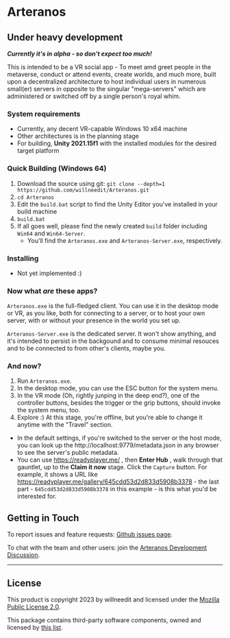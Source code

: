 # Arteranos

## Under heavy development
__*Currently it's in alpha - so don't expect too much!*__

This is intended to be a VR social app - To meet amd greet people in the metaverse, conduct or attend events, create worlds, and much more, built upon a decentralized architecture to host individual users in numerous small(er) servers in opposite to the singular "mega-servers" which are administered or switched off by a single person's royal whim.

### System requirements
 - Currently, any decent VR-capable Windows 10 x64 machine
 - Other architectures is in the planning stage
 - For building, **Unity 2021.15f1** with the installed modules for the desired target platform

### Quick Building (Windows 64)
 1. Download the source using git: `git clone --depth=1 https://github.com/willneedit/Arteranos.git`
 2. `cd Arteranos`
 3. Edit the `build.bat` script to find the Unity Editor you've installed in your build machine
 4. `build.bat`
 5. If all goes well, please find the newly created `build` folder including `Win64` and `Win64-Server`.
    - You'll find the `Arteranos.exe` and `Arteranos-Server.exe`, respectively.

### Installing
 - Not yet implemented :)

### Now what _are_ these apps?
`Arteranos.exe` is the full-fledged client. You can use it in the desktop mode or VR, as you like, both for connecting to a server, or to host your own server, with or without your presence in the world you set up.

`Arteranos-Server.exe` is the dedicated server. It won't show anything, and it's intended to persist in the backgound and to consume minimal resouces and to be connected to from other's clients, maybe you.

### And now?
1. Run `Arteranos.exe`.
2. In the desktop mode, you can use the ESC button for the system menu.
3. In the VR mode (Oh, rightly junping in the deep end?), one of the controller buttons, besides the trigger or the grip buttons, should invoke the system menu, too.
4. Explore :) At this stage, you're offline, but you're able to change it anytime with the "Travel" section.

- In the default settings, if you're switched to the server or the host mode, you can look up the http://localhost:9779/metadata.json in any browser to see the server's public metadata.
- You can use https://readyplayer.me/ , then **Enter Hub** , walk through that gauntlet, up to the **Claim it now** stage. Click the `Capture` button. For example, it shows a URL like https://readyplayer.me/gallery/645cdd53d2d833d5908b3378 - the last part - `645cdd53d2d833d5908b3378` in this example - is this what you'd be interested for.

## Getting in Touch
To report issues and feature requests: [Github issues page](https://github.com/willneedit/Arteranos/issues).

To chat with the team and other users: join the [Arteranos Development Discussion](https://discord.gg/jHYFFd78B9).

---
## License

This product is copyright 2023 by willneedit and licensed under the [Mozilla Public License 2.0](LICENSE.md).

This package contains third-party software components, owned and licensed by [this list](Third%20Party%20Notices.md).
